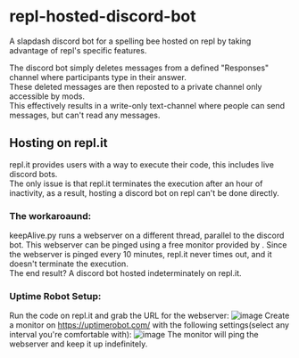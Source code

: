 # repl-hosted-discord-bot
A slapdash discord bot for a spelling bee hosted on repl by taking advantage of repl's specific features.  
  
The discord bot simply deletes messages from a defined "Responses" channel where participants type in their answer.  
These deleted messages are then reposted to a private channel only accessible by mods.  
This effectively results in a write-only text-channel where people can send messages, but can't read any messages.  


## Hosting on repl.it  
repl.it provides users with a way to execute their code, this includes live discord bots.  
The only issue is that repl.it terminates the execution after an hour of inactivity, as a result, hosting a discord bot on repl can't be done directly.
### The workaroaund:  
keepAlive.py runs a webserver on a different thread, parallel to the discord bot. This webserver can be pinged using a free monitor provided by .
Since the webserver is pinged every 10 minutes, repl.it never times out, and it doesn't terminate the execution.  
The end result? A discord bot hosted indeterminately on repl.it.  
### Uptime Robot Setup:  
Run the code on repl.it and grab the URL for the webserver:
![image](https://user-images.githubusercontent.com/60308157/114558170-09460080-9c88-11eb-9483-367e5a7960b2.png)
Create a monitor on https://uptimerobot.com/ with the following settings(select any interval you're comfortable with):
![image](https://user-images.githubusercontent.com/60308157/114558445-4dd19c00-9c88-11eb-99d4-4fe8c1494498.png)
The monitor will ping the webserver and keep it up indefinitely.
